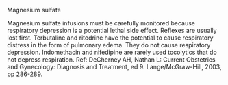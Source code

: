 Magnesium sulfate

Magnesium sulfate infusions must be carefully monitored because respiratory depression is a potential lethal side effect. Reflexes are usually lost first. Terbutaline and ritodrine have the potential to cause respiratory distress in the form of pulmonary edema. They do not cause respiratory depression. Indomethacin and nifedipine are rarely used tocolytics that do not depress respiration. Ref: DeCherney AH, Nathan L: Current Obstetrics and Gynecology: Diagnosis and Treatment, ed 9. Lange/McGraw-Hill, 2003, pp 286-289.